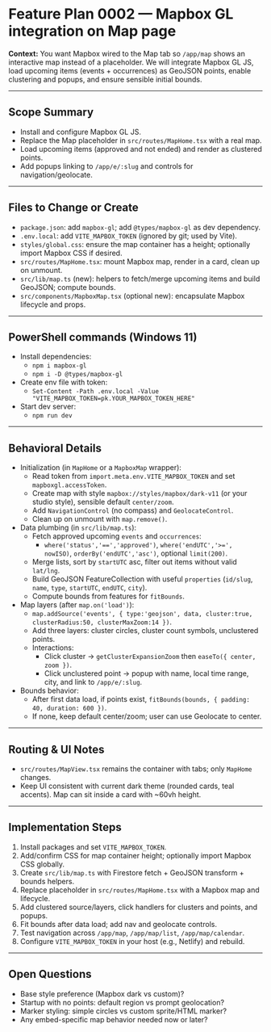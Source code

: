# Feature Plan 0002 — Mapbox GL integration on Map page

**Context:** You want Mapbox wired to the Map tab so `/app/map` shows an interactive map instead of a placeholder. We will integrate Mapbox GL JS, load upcoming items (events + occurrences) as GeoJSON points, enable clustering and popups, and ensure sensible initial bounds.

---

## Scope Summary
- Install and configure Mapbox GL JS.
- Replace the Map placeholder in `src/routes/MapHome.tsx` with a real map.
- Load upcoming items (approved and not ended) and render as clustered points.
- Add popups linking to `/app/e/:slug` and controls for navigation/geolocate.

---

## Files to Change or Create
- `package.json`: add `mapbox-gl`; add `@types/mapbox-gl` as dev dependency.
- `.env.local`: add `VITE_MAPBOX_TOKEN` (ignored by git; used by Vite).
- `styles/global.css`: ensure the map container has a height; optionally import Mapbox CSS if desired.
- `src/routes/MapHome.tsx`: mount Mapbox map, render in a card, clean up on unmount.
- `src/lib/map.ts` (new): helpers to fetch/merge upcoming items and build GeoJSON; compute bounds.
- `src/components/MapboxMap.tsx` (optional new): encapsulate Mapbox lifecycle and props.

---

## PowerShell commands (Windows 11)
- Install dependencies:
  - `npm i mapbox-gl`
  - `npm i -D @types/mapbox-gl`
- Create env file with token:
  - `Set-Content -Path .env.local -Value "VITE_MAPBOX_TOKEN=pk.YOUR_MAPBOX_TOKEN_HERE"`
- Start dev server:
  - `npm run dev`

---

## Behavioral Details
- Initialization (in `MapHome` or a `MapboxMap` wrapper):
  - Read token from `import.meta.env.VITE_MAPBOX_TOKEN` and set `mapboxgl.accessToken`.
  - Create map with style `mapbox://styles/mapbox/dark-v11` (or your studio style), sensible default `center/zoom`.
  - Add `NavigationControl` (no compass) and `GeolocateControl`.
  - Clean up on unmount with `map.remove()`.
- Data plumbing (in `src/lib/map.ts`):
  - Fetch approved upcoming `events` and `occurrences`:
    - `where('status','==','approved')`, `where('endUTC','>=', nowISO)`, `orderBy('endUTC','asc')`, optional `limit(200)`.
  - Merge lists, sort by `startUTC` asc, filter out items without valid `lat/lng`.
  - Build GeoJSON FeatureCollection<Point> with useful `properties` (`id/slug`, `name`, `type`, `startUTC`, `endUTC`, `city`).
  - Compute bounds from features for `fitBounds`.
- Map layers (after `map.on('load')`):
  - `map.addSource('events', { type:'geojson', data, cluster:true, clusterRadius:50, clusterMaxZoom:14 })`.
  - Add three layers: cluster circles, cluster count symbols, unclustered points.
  - Interactions:
    - Click cluster → `getClusterExpansionZoom` then `easeTo({ center, zoom })`.
    - Click unclustered point → popup with name, local time range, city, and link to `/app/e/:slug`.
- Bounds behavior:
  - After first data load, if points exist, `fitBounds(bounds, { padding: 40, duration: 600 })`.
  - If none, keep default center/zoom; user can use Geolocate to center.

---

## Routing & UI Notes
- `src/routes/MapView.tsx` remains the container with tabs; only `MapHome` changes.
- Keep UI consistent with current dark theme (rounded cards, teal accents). Map can sit inside a card with ~60vh height.

---

## Implementation Steps
1. Install packages and set `VITE_MAPBOX_TOKEN`.
2. Add/confirm CSS for map container height; optionally import Mapbox CSS globally.
3. Create `src/lib/map.ts` with Firestore fetch + GeoJSON transform + bounds helpers.
4. Replace placeholder in `src/routes/MapHome.tsx` with a Mapbox map and lifecycle.
5. Add clustered source/layers, click handlers for clusters and points, and popups.
6. Fit bounds after data load; add nav and geolocate controls.
7. Test navigation across `/app/map`, `/app/map/list`, `/app/map/calendar`.
8. Configure `VITE_MAPBOX_TOKEN` in your host (e.g., Netlify) and rebuild.

---

## Open Questions
- Base style preference (Mapbox dark vs custom)?
- Startup with no points: default region vs prompt geolocation?
- Marker styling: simple circles vs custom sprite/HTML marker?
- Any embed-specific map behavior needed now or later?
